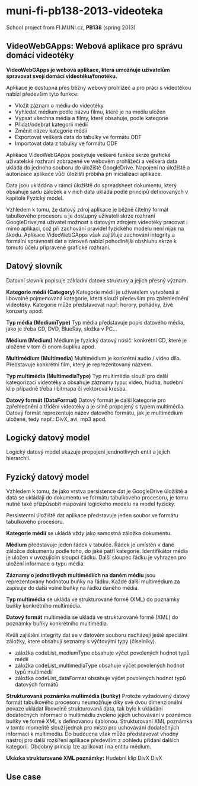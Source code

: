 muni-fi-pb138-2013-videoteka
============================
School project from FI.MUNI.cz, **PB138** (spring 2013)

VideoWebGApps: Webová aplikace pro správu domácí videotéky
------------------------
**VideoWebGApps je webová aplikace, která umožňuje uživatelům spravovat svojí domácí videotéku/fonotéku.**

Aplikace je dostupná přes běžný webový prohlížeč a pro práci s videotékou nabízí především tyto funkce:
 - Vložit záznam o médiu do videotéky
 - Vyhledat médium podle názvu filmu, které je na médiu uložen
 - Vypsat všechna média a filmy, které obsahuje, podle kategorie
 - Přidat/odebrat kategorii médií
 - Změnit název kategorie médií
 - Exportovat veškerá data do tabulky ve formátu ODF
 - Importovat data z tabulky ve formátu ODF

Aplikace VideoWebGApps poskytuje veškeré funkce skrze grafické uživatelské rozhraní zobrazené ve webovém prohlížeči a veškerá data ukládá do jednoho souboru do úložiště GoogleDrive. Napojení na úložiště a autorizace aplikace vůči úložišti probíhá při inicializaci aplikace.

Data jsou ukládána v rámci úložiště do spreadsheet dokumentu, který obsahuje sadu záložek a v nich data ukládá podle principů definovaných v kapitole Fyzický model.

Vzhledem k tomu, že datový zdroj aplikace je běžně čitelný formát tabulkového procesoru a je dostupný uživateli skrze rozhraní GoogleDrive,má  uživatel možnost s datovým zdrojem videotéky pracovat i mimo aplikaci, což při zachování pravidel fyzického modelu není nijak na škodu. Aplikace VideoWebGApps však zajišťuje zachování integrity a formální správnosti dat a zároveň nabízí pohodlnější obshluhu skrze k tomuto účelu připravené grafické rozhraní.

Datový slovník
------------------------
Datovní slovník popisuje základní datové struktury a jejich přesný význam.

**Kategorie médií (Category)**
Kategorie médií je uživatelem vytvořená a libovolně pojmenovaná kategorie, která slouží především pro zpřehlednění videotéky. Kategorie může představovat např: horory, pohádky, živé konzerty apod.

**Typ média (MediumType)**
Typ média představuje popis datového média, jako je třeba CD, DVD, BlueRay, složka v PC...

**Médium (Medium)**
Médium je fyzický datový nosič: konkrétní CD, které je uložené v tom či onom šuplíku apod.

**Multimédium (Multimedia)**
Multimédium je konkrétní audio / video dílo. Představuje konkrétní film, který je reprezentovaný názvem.

**Typ multimédia (MultimediaType)**
Typ multimédia slouží pro další kategorizaci videotéky a obsahuje záznamy typu: video, hudba, hudební klip případně třeba i bitmapa či vektorová kresba.

**Datový formát (DataFormat)**
Datový formát je další kategorie pro zpřehlednění a třídění videotéky a je silně propojený s typem multimédia. Datový formát reprezentuje název datového formátu, jak je multimédium uložené, tedy např.: DivX, avi, mp3 apod.

Logický datový model
------------------------
Logický datový model ukazuje propojení jendnotlivých entit a jejich hierarchii.

Fyzický datový model
------------------------
Vzhledem k tomu, že jako vrstva persistence dat je GoogleDrive úložiště a data se ukládají do dokumentu ve formátu tabulkového procesoru, je tomu nutné také přizpůsobit mapování logického modelu na model fyzický.

Persistentní úložiště dat aplikace představuje jeden soubor ve formátu tabulkového procesoru.

**Kategorie médií** se ukládá vždy jako samostná záložka dokumentu.

**Médium** představuje jeden řádek v tabulce. Řádek je umístěn v dané záložce dokumentu podle toho, do jaké patří kategorie. Identifikátor média je uložen v uvozujícím sloupci čádku. Další sloupec řádku je vyhrazen pro uložení informace o typu média.

**Záznamy o jednotlivých multimédiích na daném médiu** jsou reprezentovány hodnotou buňky na řádku. Každé další multimédium za zapisuje do další volné buňky na řádku daného média.

**Typ multimédia** se ukládá ve strukturované formě (XML) do poznámky buňky konkrétního multimédia.

**Datový formát** multimédia se ukládá ve strukturované formě (XML) do poznámky buňky konkrétního multimédia.

Kvůli zajištění integrity dat se v datovém souboru nacházejí ještě speciální záložky, které obsahují seznamy s výčtovými typy (číselníky).
 - záložka codeList_mediumType obsahuje výčet povolených hodnot typů médií
 - záložka codeList_multimediaType obsahuje výčet povolených hodnot typů multimédií
 - záložka codeList_dataFormat obsahuje výčet povolených hodnot typů datových formátů
 
**Strukturovaná poznámka multimédia (buňky)**
Protože vyžadovaný datový formát tabulkového procesoru neumožňuje díky své dvou dimenzionální povaze ukládat libovolně strukturovaná data, tak bylo k ukládání dodatečných informací o multimédiu zvoleno jejich uchovávání v poznámce buňky ve formě XML s definovanou šablonou.
Strukturovaní XML poznámka v tomto momeňtě slouží jednak pro místo pro uchovávání dodatečných informací k multimédiu. Do budoucna však může představovat vhodný nástroj pro další rozšíření aplikace především z pohledu přidání dalších kategorií. Obdobný princip lze aplikovat i na entitu médium.

**Ukázka strukturované XML poznámky:**
    <multimediaData>
      <multimediumType>Hudební klip</multimediumType>
    <dataFormat>DivX</dataFormat>
    <otherExtensionPoint>DivX</otherExtensionPoint>
    </multimediaData>

Use case
------------------------
